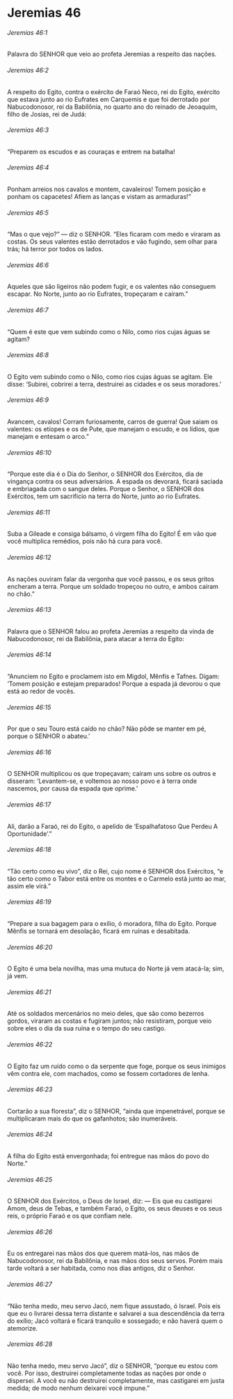 # Jeremias 46

###### Jeremias 46:1

Palavra do SENHOR que veio ao profeta Jeremias a respeito das nações.

###### Jeremias 46:2

A respeito do Egito, contra o exército de Faraó Neco, rei do Egito, exército que estava junto ao rio Eufrates em Carquemis e que foi derrotado por Nabucodonosor, rei da Babilônia, no quarto ano do reinado de Jeoaquim, filho de Josias, rei de Judá:

###### Jeremias 46:3

“Preparem os escudos e as couraças e entrem na batalha!

###### Jeremias 46:4

Ponham arreios nos cavalos e montem, cavaleiros! Tomem posição e ponham os capacetes! Afiem as lanças e vistam as armaduras!”

###### Jeremias 46:5

“Mas o que vejo?” — diz o SENHOR. “Eles ficaram com medo e viraram as costas. Os seus valentes estão derrotados e vão fugindo, sem olhar para trás; há terror por todos os lados.

###### Jeremias 46:6

Aqueles que são ligeiros não podem fugir, e os valentes não conseguem escapar. No Norte, junto ao rio Eufrates, tropeçaram e caíram.”

###### Jeremias 46:7

“Quem é este que vem subindo como o Nilo, como rios cujas águas se agitam?

###### Jeremias 46:8

O Egito vem subindo como o Nilo, como rios cujas águas se agitam. Ele disse: ‘Subirei, cobrirei a terra, destruirei as cidades e os seus moradores.’

###### Jeremias 46:9

Avancem, cavalos! Corram furiosamente, carros de guerra! Que saiam os valentes: os etíopes e os de Pute, que manejam o escudo, e os lídios, que manejam e entesam o arco.”

###### Jeremias 46:10

“Porque este dia é o Dia do Senhor, o SENHOR dos Exércitos, dia de vingança contra os seus adversários. A espada os devorará, ficará saciada e embriagada com o sangue deles. Porque o Senhor, o SENHOR dos Exércitos, tem um sacrifício na terra do Norte, junto ao rio Eufrates.

###### Jeremias 46:11

Suba a Gileade e consiga bálsamo, ó virgem filha do Egito! É em vão que você multiplica remédios, pois não há cura para você.

###### Jeremias 46:12

As nações ouviram falar da vergonha que você passou, e os seus gritos encheram a terra. Porque um soldado tropeçou no outro, e ambos caíram no chão.”

###### Jeremias 46:13

Palavra que o SENHOR falou ao profeta Jeremias a respeito da vinda de Nabucodonosor, rei da Babilônia, para atacar a terra do Egito:

###### Jeremias 46:14

“Anunciem no Egito e proclamem isto em Migdol, Mênfis e Tafnes. Digam: ‘Tomem posição e estejam preparados! Porque a espada já devorou o que está ao redor de vocês.

###### Jeremias 46:15

Por que o seu Touro está caído no chão? Não pôde se manter em pé, porque o SENHOR o abateu.’

###### Jeremias 46:16

O SENHOR multiplicou os que tropeçavam; caíram uns sobre os outros e disseram: ‘Levantem-se, e voltemos ao nosso povo e à terra onde nascemos, por causa da espada que oprime.’

###### Jeremias 46:17

Ali, darão a Faraó, rei do Egito, o apelido de ‘Espalhafatoso Que Perdeu A Oportunidade’.”

###### Jeremias 46:18

“Tão certo como eu vivo”, diz o Rei, cujo nome é SENHOR dos Exércitos, “e tão certo como o Tabor está entre os montes e o Carmelo está junto ao mar, assim ele virá.”

###### Jeremias 46:19

“Prepare a sua bagagem para o exílio, ó moradora, filha do Egito. Porque Mênfis se tornará em desolação, ficará em ruínas e desabitada.

###### Jeremias 46:20

O Egito é uma bela novilha, mas uma mutuca do Norte já vem atacá-la; sim, já vem.

###### Jeremias 46:21

Até os soldados mercenários no meio deles, que são como bezerros gordos, viraram as costas e fugiram juntos; não resistiram, porque veio sobre eles o dia da sua ruína e o tempo do seu castigo.

###### Jeremias 46:22

O Egito faz um ruído como o da serpente que foge, porque os seus inimigos vêm contra ele, com machados, como se fossem cortadores de lenha.

###### Jeremias 46:23

Cortarão a sua floresta”, diz o SENHOR, “ainda que impenetrável, porque se multiplicaram mais do que os gafanhotos; são inumeráveis.

###### Jeremias 46:24

A filha do Egito está envergonhada; foi entregue nas mãos do povo do Norte.”

###### Jeremias 46:25

O SENHOR dos Exércitos, o Deus de Israel, diz: — Eis que eu castigarei Amom, deus de Tebas, e também Faraó, o Egito, os seus deuses e os seus reis, o próprio Faraó e os que confiam nele.

###### Jeremias 46:26

Eu os entregarei nas mãos dos que querem matá-los, nas mãos de Nabucodonosor, rei da Babilônia, e nas mãos dos seus servos. Porém mais tarde voltará a ser habitada, como nos dias antigos, diz o Senhor.

###### Jeremias 46:27

“Não tenha medo, meu servo Jacó, nem fique assustado, ó Israel. Pois eis que eu o livrarei dessa terra distante e salvarei a sua descendência da terra do exílio; Jacó voltará e ficará tranquilo e sossegado; e não haverá quem o atemorize.

###### Jeremias 46:28

Não tenha medo, meu servo Jacó”, diz o SENHOR, “porque eu estou com você. Por isso, destruirei completamente todas as nações por onde o dispersei. A você eu não destruirei completamente, mas castigarei em justa medida; de modo nenhum deixarei você impune.”

